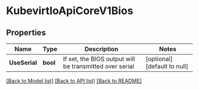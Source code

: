 # KubevirtIoApiCoreV1Bios

## Properties
Name | Type | Description | Notes
------------ | ------------- | ------------- | -------------
**UseSerial** | **bool** | If set, the BIOS output will be transmitted over serial | [optional] [default to null]

[[Back to Model list]](../README.md#documentation-for-models) [[Back to API list]](../README.md#documentation-for-api-endpoints) [[Back to README]](../README.md)


